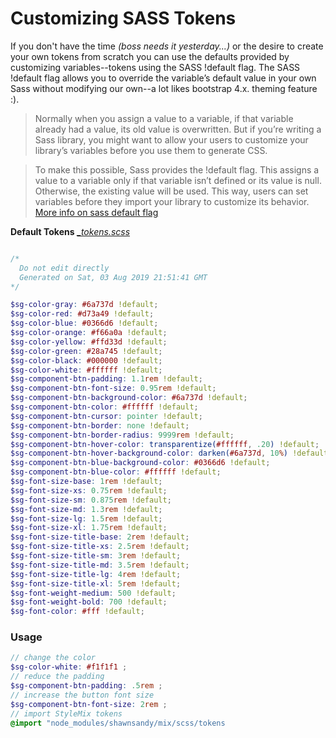 # Customizing SASS Tokens

If you don't have the time *(boss needs it yesterday...)* or the desire to create your own tokens from scratch you can use the defaults provided by customizing variables--tokens using the SASS !default flag. The SASS !default flag allows you to override the variable’s default value in your own Sass without modifying our own--a lot likes bootstrap 4.x. theming feature :).

 >Normally when you assign a value to a variable, if that variable already had a value, its old value is overwritten. But if you’re writing a Sass library, you might want to allow your users to customize your library’s variables before you use them to generate CSS.

> To make this possible, Sass provides the !default flag. This assigns a value to a variable only if that variable isn’t defined or its value is null. Otherwise, the existing value will be used. This way, users can set variables before they import your library to customize its behavior. [More info on sass default flag](https://sass-lang.com/documentation/variables#default-values)

**Default Tokens** [*_tokens.scss*](../scss/tokens/scss)

``` scss

/*
  Do not edit directly
  Generated on Sat, 03 Aug 2019 21:51:41 GMT
*/

$sg-color-gray: #6a737d !default;
$sg-color-red: #d73a49 !default;
$sg-color-blue: #0366d6 !default;
$sg-color-orange: #f66a0a !default;
$sg-color-yellow: #ffd33d !default;
$sg-color-green: #28a745 !default;
$sg-color-black: #000000 !default;
$sg-color-white: #ffffff !default;
$sg-component-btn-padding: 1.1rem !default;
$sg-component-btn-font-size: 0.95rem !default;
$sg-component-btn-background-color: #6a737d !default;
$sg-component-btn-color: #ffffff !default;
$sg-component-btn-cursor: pointer !default;
$sg-component-btn-border: none !default;
$sg-component-btn-border-radius: 9999rem !default;
$sg-component-btn-hover-color: transparentize(#ffffff, .20) !default;
$sg-component-btn-hover-background-color: darken(#6a737d, 10%) !default;
$sg-component-btn-blue-background-color: #0366d6 !default;
$sg-component-btn-blue-color: #ffffff !default;
$sg-font-size-base: 1rem !default;
$sg-font-size-xs: 0.75rem !default;
$sg-font-size-sm: 0.875rem !default;
$sg-font-size-md: 1.3rem !default;
$sg-font-size-lg: 1.5rem !default;
$sg-font-size-xl: 1.75rem !default;
$sg-font-size-title-base: 2rem !default;
$sg-font-size-title-xs: 2.5rem !default;
$sg-font-size-title-sm: 3rem !default;
$sg-font-size-title-md: 3.5rem !default;
$sg-font-size-title-lg: 4rem !default;
$sg-font-size-title-xl: 5rem !default;
$sg-font-weight-medium: 500 !default;
$sg-font-weight-bold: 700 !default;
$sg-font-color: #fff !default;

```

### Usage

``` scss
// change the color
$sg-color-white: #f1f1f1 ;
// reduce the padding
$sg-component-btn-padding: .5rem ;
// increase the button font size
$sg-component-btn-font-size: 2rem ;
// import StyleMix tokens
@import "node_modules/shawnsandy/mix/scss/tokens

```

